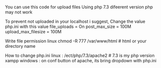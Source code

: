 You can use this code for upload files
Using php 7.3
difeerent version php may not work

To prevent not uploaded in your localhost
i suggest, Change the value php.ini with this value
file_uploads = On
post_max_size = 100M
upload_max_filesize = 100M

Write file permission linux
chmod -R 777 /var/www/html # html or your directory name

How to change php.ini
linux : /ect/php/7.3/apache2 # 7.3 is my php version
xampp windows : on conf button of apache, its bring dropdown with php.ini 